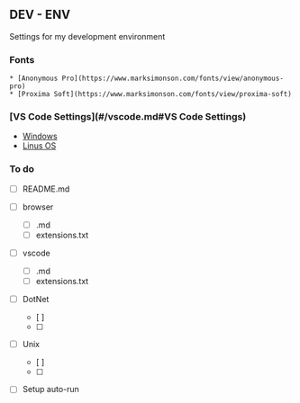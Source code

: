 ## DEV - ENV
Settings for my development environment

### Fonts
    * [Anonymous Pro](https://www.marksimonson.com/fonts/view/anonymous-pro)
    * [Proxima Soft](https://www.marksimonson.com/fonts/view/proxima-soft)

### [VS Code Settings](#/vscode.md#VS Code Settings)

* [Windows](https://www.github.com/JeffACate/dev-settigns/DotNet) 
* [Linus OS](https://www.github.com/JeffACate/dev-settigns/Unix)

### To do 
* [ ] README.md
* [ ] browser
    * [ ] .md
    * [ ] extensions.txt
* [ ] vscode
    * [ ] .md
    * [ ] extensions.txt
* [ ] DotNet
    * [ ] 
    * [ ] 
* [ ] Unix
    * [ ] 
    * [ ]

* [ ] Setup auto-run
    